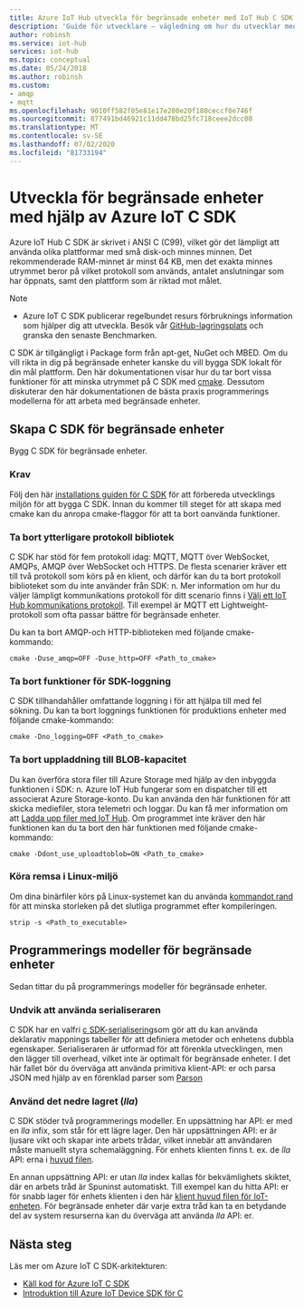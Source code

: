 ```yaml
---
title: Azure IoT Hub utveckla för begränsade enheter med IoT Hub C SDK
description: 'Guide för utvecklare – vägledning om hur du utvecklar med Azure IoT SDK: er för begränsade enheter.'
author: robinsh
ms.service: iot-hub
services: iot-hub
ms.topic: conceptual
ms.date: 05/24/2018
ms.author: robinsh
ms.custom:
- amqp
- mqtt
ms.openlocfilehash: 9010ff582f05e81e17e280e20f180ceccf0e746f
ms.sourcegitcommit: 877491bd46921c11dd478bd25fc718ceee2dcc08
ms.translationtype: MT
ms.contentlocale: sv-SE
ms.lasthandoff: 07/02/2020
ms.locfileid: "81733194"
---
```

# <a name="develop-for-constrained-devices-using-azure-iot-c-sdk"></a>Utveckla för begränsade enheter med hjälp av Azure IoT C SDK

Azure IoT Hub C SDK är skrivet i ANSI C (C99), vilket gör det lämpligt att använda olika plattformar med små disk-och minnes minnen. Det rekommenderade RAM-minnet är minst 64 KB, men det exakta minnes utrymmet beror på vilket protokoll som används, antalet anslutningar som har öppnats, samt den plattform som är riktad mot målet.
> [!NOTE]
> * Azure IoT C SDK publicerar regelbundet resurs förbruknings information som hjälper dig att utveckla.  Besök vår [GitHub-lagringsplats](https://github.com/Azure/azure-iot-sdk-c/blob/master/doc/c_sdk_resource_information.md) och granska den senaste Benchmarken.
>

C SDK är tillgängligt i Package form från apt-get, NuGet och MBED. Om du vill rikta in dig på begränsade enheter kanske du vill bygga SDK lokalt för din mål plattform. Den här dokumentationen visar hur du tar bort vissa funktioner för att minska utrymmet på C SDK med [cmake](https://cmake.org/). Dessutom diskuterar den här dokumentationen de bästa praxis programmerings modellerna för att arbeta med begränsade enheter.

## <a name="building-the-c-sdk-for-constrained-devices"></a>Skapa C SDK för begränsade enheter

Bygg C SDK för begränsade enheter.

### <a name="prerequisites"></a>Krav

Följ den här [installations guiden för C SDK](https://github.com/Azure/azure-iot-sdk-c/blob/master/doc/devbox_setup.md) för att förbereda utvecklings miljön för att bygga C SDK. Innan du kommer till steget för att skapa med cmake kan du anropa cmake-flaggor för att ta bort oanvända funktioner.

### <a name="remove-additional-protocol-libraries"></a>Ta bort ytterligare protokoll bibliotek

C SDK har stöd för fem protokoll idag: MQTT, MQTT över WebSocket, AMQPs, AMQP över WebSocket och HTTPS. De flesta scenarier kräver ett till två protokoll som körs på en klient, och därför kan du ta bort protokoll biblioteket som du inte använder från SDK: n. Mer information om hur du väljer lämpligt kommunikations protokoll för ditt scenario finns i [Välj ett IoT Hub kommunikations protokoll](iot-hub-devguide-protocols.md). Till exempel är MQTT ett Lightweight-protokoll som ofta passar bättre för begränsade enheter.

Du kan ta bort AMQP-och HTTP-biblioteken med följande cmake-kommando:

```
cmake -Duse_amqp=OFF -Duse_http=OFF <Path_to_cmake>
```

### <a name="remove-sdk-logging-capability"></a>Ta bort funktioner för SDK-loggning

C SDK tillhandahåller omfattande loggning i för att hjälpa till med fel sökning. Du kan ta bort loggnings funktionen för produktions enheter med följande cmake-kommando:

```
cmake -Dno_logging=OFF <Path_to_cmake>
```

### <a name="remove-upload-to-blob-capability"></a>Ta bort uppladdning till BLOB-kapacitet

Du kan överföra stora filer till Azure Storage med hjälp av den inbyggda funktionen i SDK: n. Azure IoT Hub fungerar som en dispatcher till ett associerat Azure Storage-konto. Du kan använda den här funktionen för att skicka mediefiler, stora telemetri och loggar. Du kan få mer information om att [Ladda upp filer med IoT Hub](iot-hub-devguide-file-upload.md). Om programmet inte kräver den här funktionen kan du ta bort den här funktionen med följande cmake-kommando:

```
cmake -Ddont_use_uploadtoblob=ON <Path_to_cmake>
```

### <a name="running-strip-on-linux-environment"></a>Köra remsa i Linux-miljö

Om dina binärfiler körs på Linux-systemet kan du använda [kommandot rand](https://en.wikipedia.org/wiki/Strip_(Unix)) för att minska storleken på det slutliga programmet efter kompileringen.

```
strip -s <Path_to_executable>
```

## <a name="programming-models-for-constrained-devices"></a>Programmerings modeller för begränsade enheter

Sedan tittar du på programmerings modeller för begränsade enheter.

### <a name="avoid-using-the-serializer"></a>Undvik att använda serialiseraren

C SDK har en valfri [c SDK-serialisering](https://github.com/Azure/azure-iot-sdk-c/tree/master/serializer)som gör att du kan använda deklarativ mappnings tabeller för att definiera metoder och enhetens dubbla egenskaper. Serialiseraren är utformad för att förenkla utvecklingen, men den lägger till overhead, vilket inte är optimalt för begränsade enheter. I det här fallet bör du överväga att använda primitiva klient-API: er och parsa JSON med hjälp av en förenklad parser som [Parson](https://github.com/kgabis/parson)

### <a name="use-the-lower-layer-_ll_"></a>Använd det nedre lagret (_lla_)

C SDK stöder två programmerings modeller. En uppsättning har API: er med en _lla_ infix, som står för ett lägre lager. Den här uppsättningen API: er är ljusare vikt och skapar inte arbets trådar, vilket innebär att användaren måste manuellt styra schemaläggning. För enhets klienten finns t. ex. de _lla_ API: erna i [huvud filen](https://github.com/Azure/azure-iot-sdk-c/blob/master/iothub_client/inc/iothub_device_client_ll.h). 

En annan uppsättning API: er utan _lla_ index kallas för bekvämlighets skiktet, där en arbets tråd är Spuninst automatiskt. Till exempel kan du hitta API: er för snabb lager för enhets klienten i den här [klient huvud filen för IoT-enheten](https://github.com/Azure/azure-iot-sdk-c/blob/master/iothub_client/inc/iothub_device_client.h). För begränsade enheter där varje extra tråd kan ta en betydande del av system resurserna kan du överväga att använda _lla_ API: er.

## <a name="next-steps"></a>Nästa steg

Läs mer om Azure IoT C SDK-arkitekturen:
-    [Käll kod för Azure IoT C SDK](https://github.com/Azure/azure-iot-sdk-c/)
-    [Introduktion till Azure IoT Device SDK för C](iot-hub-device-sdk-c-intro.md)
